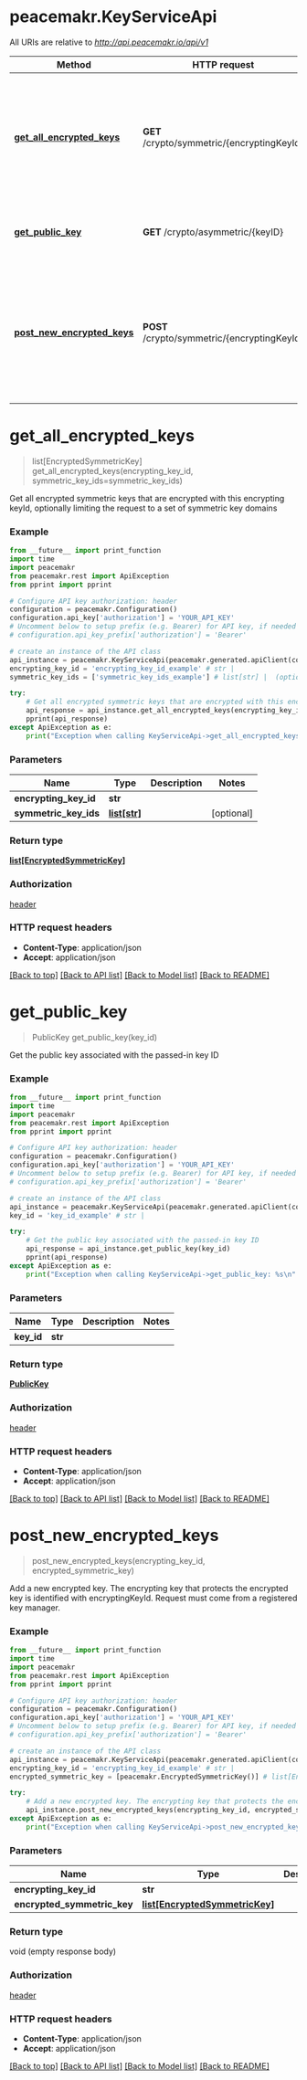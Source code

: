 # peacemakr.KeyServiceApi

All URIs are relative to *http://api.peacemakr.io/api/v1*

Method | HTTP request | Description
------------- | ------------- | -------------
[**get_all_encrypted_keys**](KeyServiceApi.md#get_all_encrypted_keys) | **GET** /crypto/symmetric/{encryptingKeyId} | Get all encrypted symmetric keys that are encrypted with this encrypting keyId, optionally limiting the request to a set of symmetric key domains
[**get_public_key**](KeyServiceApi.md#get_public_key) | **GET** /crypto/asymmetric/{keyID} | Get the public key associated with the passed-in key ID
[**post_new_encrypted_keys**](KeyServiceApi.md#post_new_encrypted_keys) | **POST** /crypto/symmetric/{encryptingKeyId} | Add a new encrypted key. The encrypting key that protects the encrypted key is identified with encryptingKeyId. Request must come from a registered key manager.


# **get_all_encrypted_keys**
> list[EncryptedSymmetricKey] get_all_encrypted_keys(encrypting_key_id, symmetric_key_ids=symmetric_key_ids)

Get all encrypted symmetric keys that are encrypted with this encrypting keyId, optionally limiting the request to a set of symmetric key domains

### Example
```python
from __future__ import print_function
import time
import peacemakr
from peacemakr.rest import ApiException
from pprint import pprint

# Configure API key authorization: header
configuration = peacemakr.Configuration()
configuration.api_key['authorization'] = 'YOUR_API_KEY'
# Uncomment below to setup prefix (e.g. Bearer) for API key, if needed
# configuration.api_key_prefix['authorization'] = 'Bearer'

# create an instance of the API class
api_instance = peacemakr.KeyServiceApi(peacemakr.generated.apiClient(configuration))
encrypting_key_id = 'encrypting_key_id_example' # str | 
symmetric_key_ids = ['symmetric_key_ids_example'] # list[str] |  (optional)

try:
    # Get all encrypted symmetric keys that are encrypted with this encrypting keyId, optionally limiting the request to a set of symmetric key domains
    api_response = api_instance.get_all_encrypted_keys(encrypting_key_id, symmetric_key_ids=symmetric_key_ids)
    pprint(api_response)
except ApiException as e:
    print("Exception when calling KeyServiceApi->get_all_encrypted_keys: %s\n" % e)
```

### Parameters

Name | Type | Description  | Notes
------------- | ------------- | ------------- | -------------
 **encrypting_key_id** | **str**|  | 
 **symmetric_key_ids** | [**list[str]**](str.md)|  | [optional] 

### Return type

[**list[EncryptedSymmetricKey]**](EncryptedSymmetricKey.md)

### Authorization

[header](../README.md#header)

### HTTP request headers

 - **Content-Type**: application/json
 - **Accept**: application/json

[[Back to top]](#) [[Back to API list]](../README.md#documentation-for-api-endpoints) [[Back to Model list]](../README.md#documentation-for-models) [[Back to README]](../README.md)

# **get_public_key**
> PublicKey get_public_key(key_id)

Get the public key associated with the passed-in key ID

### Example
```python
from __future__ import print_function
import time
import peacemakr
from peacemakr.rest import ApiException
from pprint import pprint

# Configure API key authorization: header
configuration = peacemakr.Configuration()
configuration.api_key['authorization'] = 'YOUR_API_KEY'
# Uncomment below to setup prefix (e.g. Bearer) for API key, if needed
# configuration.api_key_prefix['authorization'] = 'Bearer'

# create an instance of the API class
api_instance = peacemakr.KeyServiceApi(peacemakr.generated.apiClient(configuration))
key_id = 'key_id_example' # str | 

try:
    # Get the public key associated with the passed-in key ID
    api_response = api_instance.get_public_key(key_id)
    pprint(api_response)
except ApiException as e:
    print("Exception when calling KeyServiceApi->get_public_key: %s\n" % e)
```

### Parameters

Name | Type | Description  | Notes
------------- | ------------- | ------------- | -------------
 **key_id** | **str**|  | 

### Return type

[**PublicKey**](PublicKey.md)

### Authorization

[header](../README.md#header)

### HTTP request headers

 - **Content-Type**: application/json
 - **Accept**: application/json

[[Back to top]](#) [[Back to API list]](../README.md#documentation-for-api-endpoints) [[Back to Model list]](../README.md#documentation-for-models) [[Back to README]](../README.md)

# **post_new_encrypted_keys**
> post_new_encrypted_keys(encrypting_key_id, encrypted_symmetric_key)

Add a new encrypted key. The encrypting key that protects the encrypted key is identified with encryptingKeyId. Request must come from a registered key manager.

### Example
```python
from __future__ import print_function
import time
import peacemakr
from peacemakr.rest import ApiException
from pprint import pprint

# Configure API key authorization: header
configuration = peacemakr.Configuration()
configuration.api_key['authorization'] = 'YOUR_API_KEY'
# Uncomment below to setup prefix (e.g. Bearer) for API key, if needed
# configuration.api_key_prefix['authorization'] = 'Bearer'

# create an instance of the API class
api_instance = peacemakr.KeyServiceApi(peacemakr.generated.apiClient(configuration))
encrypting_key_id = 'encrypting_key_id_example' # str | 
encrypted_symmetric_key = [peacemakr.EncryptedSymmetricKey()] # list[EncryptedSymmetricKey] | 

try:
    # Add a new encrypted key. The encrypting key that protects the encrypted key is identified with encryptingKeyId. Request must come from a registered key manager.
    api_instance.post_new_encrypted_keys(encrypting_key_id, encrypted_symmetric_key)
except ApiException as e:
    print("Exception when calling KeyServiceApi->post_new_encrypted_keys: %s\n" % e)
```

### Parameters

Name | Type | Description  | Notes
------------- | ------------- | ------------- | -------------
 **encrypting_key_id** | **str**|  | 
 **encrypted_symmetric_key** | [**list[EncryptedSymmetricKey]**](EncryptedSymmetricKey.md)|  | 

### Return type

void (empty response body)

### Authorization

[header](../README.md#header)

### HTTP request headers

 - **Content-Type**: application/json
 - **Accept**: application/json

[[Back to top]](#) [[Back to API list]](../README.md#documentation-for-api-endpoints) [[Back to Model list]](../README.md#documentation-for-models) [[Back to README]](../README.md)

